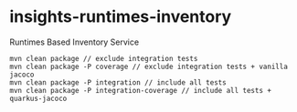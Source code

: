 # insights-runtimes-inventory
Runtimes Based Inventory Service

```shell
mvn clean package // exclude integration tests
mvn clean package -P coverage // exclude integration tests + vanilla jacoco
mvn clean package -P integration // include all tests
mvn clean package -P integration-coverage // include all tests + quarkus-jacoco
```
